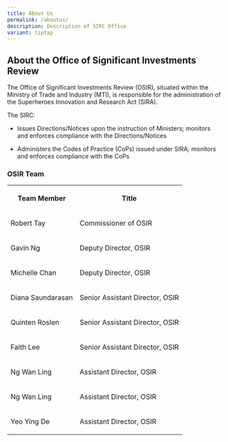 ```yaml
---
title: About Us
permalink: /aboutus/
description: Description of SIRC Office
variant: tiptap
---
```

<h2><strong>About the Office of Significant Investments Review</strong></h2><p>The Office of Significant Investments Review (OSIR), situated within the Ministry of Trade and Industry (MTI), is responsible for the administration of the Superheroes Innovation and Research Act (SIRA).</p><p>The SIRC:</p><ul data-tight="true" class="tight"><li><p>Issues Directions/Notices upon the instruction of Ministers; monitors and enforces compliance with the Directions/Notices</p></li><li><p>Administers the Codes of Practice (CoPs) issued under SIRA; monitors and enforces compliance with the CoPs</p></li></ul><h3>OSIR Team</h3><table><tbody><tr><th rowspan="1" colspan="1"><p>Team Member</p></th><th rowspan="1" colspan="1"><p>Title</p></th></tr><tr><td rowspan="1" colspan="1"><p>Robert Tay</p></td><td rowspan="1" colspan="1"><p>Commissioner of OSIR</p></td></tr><tr><td rowspan="1" colspan="1"><p>Gavin Ng</p></td><td rowspan="1" colspan="1"><p>Deputy Director, OSIR</p></td></tr><tr><td rowspan="1" colspan="1"><p>Michelle Chan</p></td><td rowspan="1" colspan="1"><p>Deputy Director, OSIR</p></td></tr><tr><td rowspan="1" colspan="1"><p>Diana Saundarasan</p></td><td rowspan="1" colspan="1"><p>Senior Assistant Director, OSIR</p></td></tr><tr><td rowspan="1" colspan="1"><p>Quinten Roslen</p></td><td rowspan="1" colspan="1"><p>Senior Assistant Director, OSIR</p></td></tr><tr><td rowspan="1" colspan="1"><p>Faith Lee</p></td><td rowspan="1" colspan="1"><p>Senior Assistant Director, OSIR</p></td></tr><tr><td rowspan="1" colspan="1"><p>Ng Wan Ling</p></td><td rowspan="1" colspan="1"><p>Assistant Director, OSIR</p></td></tr><tr><td rowspan="1" colspan="1"><p>Ng Wan Ling</p></td><td rowspan="1" colspan="1"><p>Assistant Director, OSIR</p></td></tr><tr><td rowspan="1" colspan="1"><p>Yeo Ying De</p></td><td rowspan="1" colspan="1"><p>Assistant Director, OSIR</p></td></tr></tbody></table><p></p>